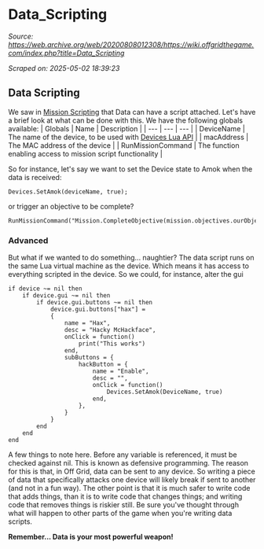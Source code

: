 # Data_Scripting

*Source: https://web.archive.org/web/20200808012308/https://wiki.offgridthegame.com/index.php?title=Data_Scripting*

*Scraped on: 2025-05-02 18:39:23*

## Data Scripting
We saw in [Mission Scripting](Mission_Scripting.md) that Data can have a script attached. Let's have a brief look at what can be done with this.
We have the following globals available:
| Globals | Name | Description |
| --- | --- | --- |
| DeviceName | The name of the device, to be used with [Devices Lua API](Devices_Lua_API.md) |
| macAddress | The MAC address of the device |
| RunMissionCommand | The function enabling access to mission script functionality |

So for instance, let's say we want to set the Device state to Amok when the data is received:
```
Devices.SetAmok(deviceName, true);
```
or trigger an objective to be complete?
```
RunMissionCommand("Mission.CompleteObjective(mission.objectives.ourObjective)")
```
### Advanced
But what if we wanted to do something... naughtier?
The data script runs on the same Lua virtual machine as the device. Which means it has access to everything scripted in the device. So we could, for instance, alter the gui
```
if device ~= nil then
	if device.gui ~= nil then
		if device.gui.buttons ~= nil then
			device.gui.buttons["hax"] =
			{
				name = "Hax",
				desc = "Hacky McHackface",
		 		onClick = function()
		 			print("This works")
		 		end,
		 		subButtons = {
		 			hackButton = {
		 				name = "Enable",
						desc = "",
						onClick = function()
							Devices.SetAmok(DeviceName, true)
						end,
		 			},
				}
			}
		end
	end
end
```
A few things to note here. Before any variable is referenced, it must be checked against nil. This is known as defensive programming. The reason for this is that, in Off Grid, data can be sent to any device. So writing a piece of data that specifically attacks one device will likely break if sent to another (and not in a fun way). The other point is that it is much safer to write code that adds things, than it is to write code that changes things; and writing code that removes things is riskier still. Be sure you've thought through what will happen to other parts of the game when you're writing data scripts.

**Remember... Data is your most powerful weapon!**